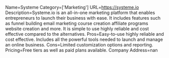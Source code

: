 Name=Systeme
Category=['Marketing']
URL=https://systeme.io
Description=Systeme.io is an all-in-one marketing platform that enables entrepreneurs to launch their business with ease. It includes features such as funnel building email marketing course creation affiliate programs website creation and more. It is simple to use highly reliable and cost effective compared to the alternatives.
Pros=Easy-to-use highly reliable and cost effective. Includes all the powerful tools needed to launch and manage an online business.
Cons=Limited customization options and reporting.
Pricing=Free tiers as well as paid plans available.
Company Address=nan
